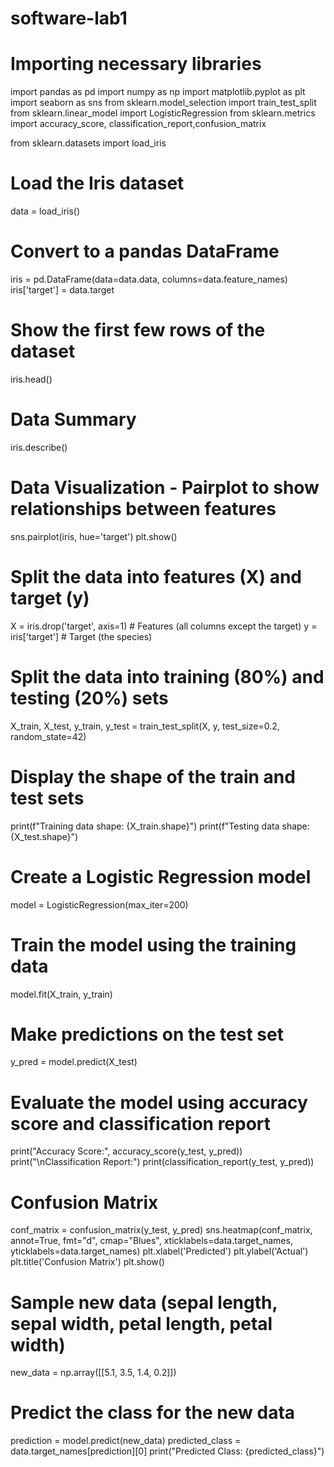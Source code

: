 # software-lab1
# Importing necessary libraries
import pandas as pd
import numpy as np
import matplotlib.pyplot as plt
import seaborn as sns
from sklearn.model_selection import train_test_split
from sklearn.linear_model import LogisticRegression
from sklearn.metrics import accuracy_score, classification_report,confusion_matrix

from sklearn.datasets import load_iris
# Load the Iris dataset
data = load_iris()
# Convert to a pandas DataFrame
iris = pd.DataFrame(data=data.data, columns=data.feature_names)
iris['target'] = data.target
# Show the first few rows of the dataset
iris.head()

# Data Summary
iris.describe()
# Data Visualization - Pairplot to show relationships between features
sns.pairplot(iris, hue='target')
plt.show()

# Split the data into features (X) and target (y)
X = iris.drop('target', axis=1) # Features (all columns except the target)
y = iris['target'] # Target (the species)
# Split the data into training (80%) and testing (20%) sets
X_train, X_test, y_train, y_test = train_test_split(X, y, test_size=0.2,
random_state=42)
# Display the shape of the train and test sets
print(f"Training data shape: {X_train.shape}")
print(f"Testing data shape: {X_test.shape}")

# Create a Logistic Regression model
model = LogisticRegression(max_iter=200)
# Train the model using the training data
model.fit(X_train, y_train)

# Make predictions on the test set
y_pred = model.predict(X_test)
# Evaluate the model using accuracy score and classification report
print("Accuracy Score:", accuracy_score(y_test, y_pred))
print("\nClassification Report:")
print(classification_report(y_test, y_pred))
# Confusion Matrix
conf_matrix = confusion_matrix(y_test, y_pred)
sns.heatmap(conf_matrix, annot=True, fmt="d", cmap="Blues",
xticklabels=data.target_names, yticklabels=data.target_names)
plt.xlabel('Predicted')
plt.ylabel('Actual')
plt.title('Confusion Matrix')
plt.show()

# Sample new data (sepal length, sepal width, petal length, petal width)
new_data = np.array([[5.1, 3.5, 1.4, 0.2]])
# Predict the class for the new data
prediction = model.predict(new_data)
predicted_class = data.target_names[prediction][0]
print("Predicted Class: {predicted_class}")
